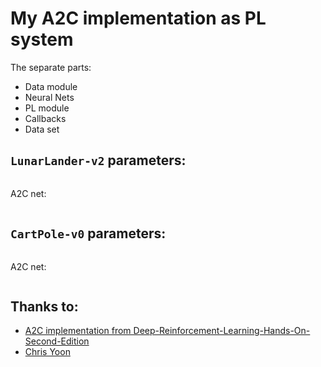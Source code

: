 # My A2C implementation as PL system
The separate parts:
- Data module
- Neural Nets
- PL module
- Callbacks
- Data set

## `LunarLander-v2` parameters:
```

```
A2C net:
```

```

## `CartPole-v0` parameters:
```

```
A2C net:
```

```

## Thanks to:

- [A2C implementation from Deep-Reinforcement-Learning-Hands-On-Second-Edition](https://github.com/PacktPublishing/Deep-Reinforcement-Learning-Hands-On-Second-Edition/blob/master/Chapter12/02_pong_a2c.py)
- [Chris Yoon](https://towardsdatascience.com/understanding-actor-critic-methods-931b97b6df3f)
